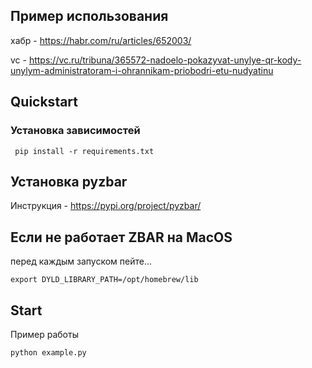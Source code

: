 ## Пример использования
хабр - https://habr.com/ru/articles/652003/

vc - https://vc.ru/tribuna/365572-nadoelo-pokazyvat-unylye-qr-kody-unylym-administratoram-i-ohrannikam-priobodri-etu-nudyatinu

## Quickstart

### Установка зависимостей
     pip install -r requirements.txt

## Установка pyzbar
Инструкция - https://pypi.org/project/pyzbar/    
    
## Если не работает ZBAR на MacOS 

перед каждым запуском пейте...
    
    export DYLD_LIBRARY_PATH=/opt/homebrew/lib
 
## Start

Пример работы
    
    python example.py
